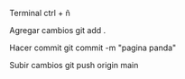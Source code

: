 Terminal
ctrl + ñ

Agregar cambios
git add .

Hacer commit
git commit -m "pagina panda"

Subir cambios
git push origin main